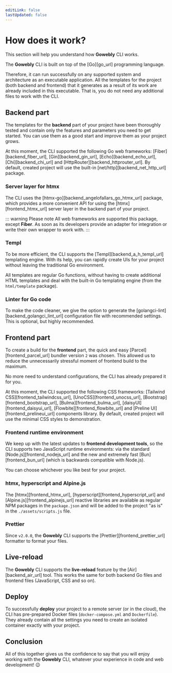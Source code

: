 ```yaml
---
editLink: false
lastUpdated: false
---
```


# How does it work?

This section will help you understand how **Gowebly** CLI works.

<!--@include: ../../parts/zh_HK/block_want-to-try.md-->

The **Gowebly** CLI is built on top of the [Go][go_url] programming language.

Therefore, it can run successfully on any supported system and architecture as an executable application. All the templates for the project (both backend and frontend) that it generates as a result of its work are already included in this executable. That is, you do not need any additional files to work with the CLI.

## Backend part

The templates for the **backend** part of your project have been thoroughly tested and contain only the features and parameters you need to get started. You can use them as a good start and improve them as your project grows.

At this moment, the CLI supported the following Go web frameworks: [Fiber][backend_fiber_url], [Gin][backend_gin_url], [Echo][backend_echo_url], [Chi][backend_chi_url] and [HttpRouter][backend_httprouter_url]. By default, created project will use the built-in [net/http][backend_net_http_url] package.

### Server layer for htmx

The CLI uses the [htmx-go][backend_angelofallars_go_htmx_url] package, which provides a more convenient API for using the [htmx][frontend_htmx_url] server layer in the backend part of your project.

::: warning Please note
All web frameworks are supported this package, except **Fiber**. As soon as its developers provide an adapter for integration or write their own wrapper to work with.
:::

### Templ

To be more efficient, the CLI supports the [Templ][backend_a_h_templ_url] templating engine. With its help, you can rapidly create UIs for your project without leaving the traditional Go environment.

All templates are regular Go functions, without having to create additional HTML templates and deal with the built-in Go templating engine (from the `html/template` package).

### Linter for Go code

To make the code cleaner, we give the option to generate the [golangci-lint][backend_golangci_lint_url] configuration file with recommended settings. This is optional, but highly recommended.

## Frontend part

To create a build for the **frontend** part, the quick and easy [Parcel][frontend_parcel_url] bundler version `2` was chosen. This allowed us to reduce the unnecessarily stressful moment of frontend build to the maximum.

No more need to understand configurations, the CLI has already prepared it for you.

At this moment, the CLI supported the following CSS frameworks: [Tailwind CSS][frontend_tailwindcss_url], [UnoCSS][frontend_unocss_url], [Bootstrap][frontend_bootstrap_url], [Bulma][frontend_bulma_url], [daisyUI][frontend_daisyui_url], [Flowbite][frontend_flowbite_url] and [Preline UI][frontend_prelineui_url] components library. By default, created project will use the minimal CSS styles to demonstration.

### Frontend runtime environment

We keep up with the latest updates to **frontend development tools**, so the CLI supports two JavaScript runtime environments: via the standard [Node.js][frontend_nodejs_url] and the new and extremely fast [Bun][frontend_bun_url] (which is backwards compatible with Node.js).

You can choose whichever you like best for your project.

### htmx, hyperscript and Alpine.js

The [htmx][frontend_htmx_url], [hyperscript][frontend_hyperscript_url] and [Alpine.js][frontend_alpinejs_url] reactive libraries are available as regular NPM packages in the `package.json` and will be added to the project "as is" in the `./assets/scripts.js` file.

### Prettier

Since `v2.0.0`, the **Gowebly** CLI supports the [Prettier][frontend_prettier_url] formatter to format your files.

## Live-reload

The **Gowebly** CLI supports the **live-reload** feature by the [Air][backend_air_url] tool. This works the same for both backend Go files and frontend files (JavaScript, CSS and so on).

## Deploy

To successfully **deploy** your project to a remote server (or in the cloud), the CLI has pre-prepared Docker files (`docker-compose.yml` and `Dockerfile`). They already contain all the settings you need to create an isolated container exactly with your project.

## Conclusion

All of this together gives us the confidence to say that you will enjoy working with the **Gowebly** CLI, whatever your experience in code and web development! :wink:

<!--@include: ../../parts/links.md-->